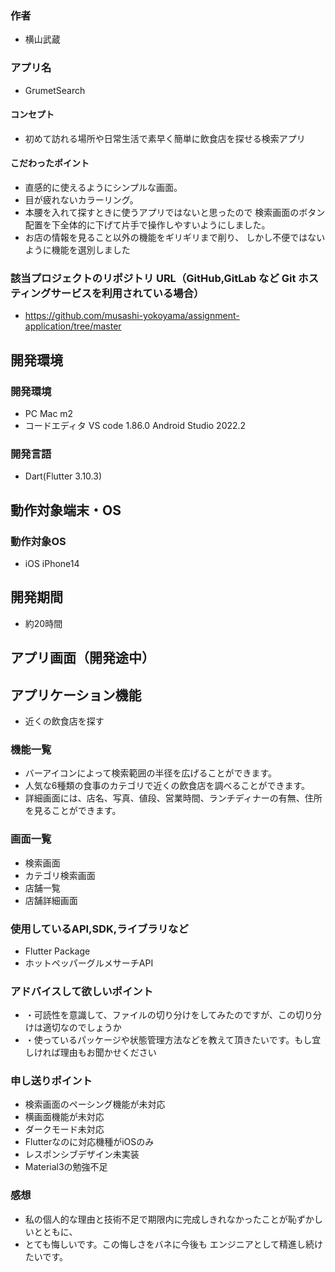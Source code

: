 ### 作者
- 横山武蔵

### アプリ名
- GrumetSearch

#### コンセプト
- 初めて訪れる場所や日常生活で素早く簡単に飲食店を探せる検索アプリ


#### こだわったポイント
- 直感的に使えるようにシンプルな画面。
- 目が疲れないカラーリング。
- 本腰を入れて探すときに使うアプリではないと思ったので
検索画面のボタン配置を下全体的に下げて片手で操作しやすいようにしました。
- お店の情報を見ること以外の機能をギリギリまで削り、
しかし不便ではないように機能を選別しました

### 該当プロジェクトのリポジトリ URL（GitHub,GitLab など Git ホスティングサービスを利用されている場合）
- https://github.com/musashi-yokoyama/assignment-application/tree/master

## 開発環境
### 開発環境
- PC
Mac m2
- コードエディタ
VS code 1.86.0
Android Studio 2022.2
### 開発言語
- Dart(Flutter 3.10.3)

## 動作対象端末・OS
### 動作対象OS
- iOS iPhone14

## 開発期間
- 約20時間

## アプリ画面（開発途中）

## アプリケーション機能
- 近くの飲食店を探す

### 機能一覧
- バーアイコンによって検索範囲の半径を広げることができます。
- 人気な6種類の食事のカテゴリで近くの飲食店を調べることができます。
- 詳細画面には、店名、写真、値段、営業時間、ランチディナーの有無、住所を見ることができます。

### 画面一覧
- 検索画面
- カテゴリ検索画面
- 店舗一覧
- 店舗詳細画面

### 使用しているAPI,SDK,ライブラリなど
- Flutter Package
- ホットペッパーグルメサーチAPI

### アドバイスして欲しいポイント
- ・可読性を意識して、ファイルの切り分けをしてみたのですが、この切り分けは適切なのでしょうか
- ・使っているパッケージや状態管理方法などを教えて頂きたいです。もし宜しければ理由もお聞かせください

### 申し送りポイント
- 検索画面のペーシング機能が未対応
- 横画面機能が未対応
- ダークモード未対応
- Flutterなのに対応機種がiOSのみ
- レスポンシブデザイン未実装
- Material3の勉強不足

### 感想
- 私の個人的な理由と技術不足で期限内に完成しきれなかったことが恥ずかしいとともに、
- とても悔しいです。この悔しさをバネに今後も エンジニアとして精進し続けたいです。